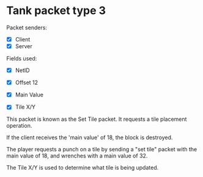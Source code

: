 # Tank packet type 3

Packet senders:
- [x] Client
- [x] Server

Fields used:
- [x] NetID
- [x] Offset 12
- [x] Main Value
- [x] Tile X/Y


This packet is known as the Set Tile packet. It requests a tile placement operation.

If the client receives the 'main value' of 18, the block is destroyed.

The player requests a punch on a tile by sending a "set tile" packet with the main value of 18, and wrenches with a main value of 32.

The Tile X/Y is used to determine what tile is being updated.

